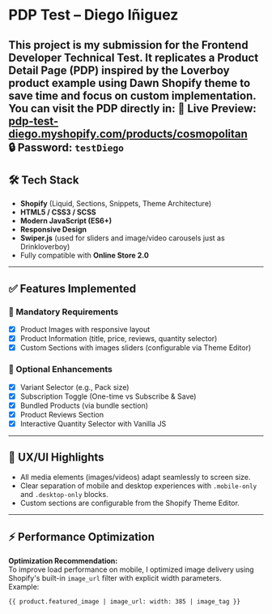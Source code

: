 # PDP Test – Diego Iñiguez

This project is my submission for the Frontend Developer Technical Test. It replicates a **Product Detail Page (PDP)** inspired by the **Loverboy product example** using **Dawn Shopify theme** to save time and focus on custom implementation.
You can visit the PDP directly in:
🔗 **Live Preview**: [pdp-test-diego.myshopify.com/products/cosmopolitan](https://pdp-test-diego.myshopify.com/products/cosmopolitan)  
🔒 **Password**: `testDiego`
---

## 🛠️ Tech Stack

- **Shopify** (Liquid, Sections, Snippets, Theme Architecture)
- **HTML5 / CSS3 / SCSS**
- **Modern JavaScript (ES6+)**
- **Responsive Design**
- **Swiper.js** (used for sliders and image/video carousels just as Drinkloverboy)
- Fully compatible with **Online Store 2.0**

---

## ✅ Features Implemented

### 🔹 Mandatory Requirements
- [x] Product Images with responsive layout
- [x] Product Information (title, price, reviews, quantity selector)
- [x] Custom Sections with images sliders (configurable via Theme Editor)

### 🔸 Optional Enhancements
- [x] Variant Selector (e.g., Pack size)
- [x] Subscription Toggle (One-time vs Subscribe & Save)
- [x] Bundled Products (via bundle section)
- [x] Product Reviews Section
- [x] Interactive Quantity Selector with Vanilla JS

---

## 📐 UX/UI Highlights

- All media elements (images/videos) adapt seamlessly to screen size.
- Clear separation of mobile and desktop experiences with `.mobile-only` and `.desktop-only` blocks.
- Custom sections are configurable from the Shopify Theme Editor.

---

## ⚡ Performance Optimization

**Optimization Recommendation:**  
To improve load performance on mobile, I optimized image delivery using Shopify's built-in `image_url` filter with explicit width parameters.  
Example:

```liquid
{{ product.featured_image | image_url: width: 385 | image_tag }}
